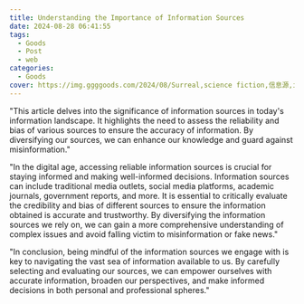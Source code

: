 ```yaml
---
title: Understanding the Importance of Information Sources
date: 2024-08-28 06:41:55
tags:
  - Goods
  - Post
  - web
categories:
  - Goods
cover: https://img.ggggoods.com/2024/08/Surreal,science fiction,信息源,information source,technology,tech,diagrams,renderings,colors_20240830_00001_.png
---
```


"This article delves into the significance of information sources in today's information landscape. It highlights the need to assess the reliability and bias of various sources to ensure the accuracy of information. By diversifying our sources, we can enhance our knowledge and guard against misinformation."

"In the digital age, accessing reliable information sources is crucial for staying informed and making well-informed decisions. Information sources can include traditional media outlets, social media platforms, academic journals, government reports, and more. It is essential to critically evaluate the credibility and bias of different sources to ensure the information obtained is accurate and trustworthy. By diversifying the information sources we rely on, we can gain a more comprehensive understanding of complex issues and avoid falling victim to misinformation or fake news."

"In conclusion, being mindful of the information sources we engage with is key to navigating the vast sea of information available to us. By carefully selecting and evaluating our sources, we can empower ourselves with accurate information, broaden our perspectives, and make informed decisions in both personal and professional spheres."
